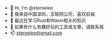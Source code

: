 - 👋 Hi, I’m @sternelee
- 👀 我来自中国深圳，互联网公司，喜欢前端
- 🌱 最近在学习Rust和Wasm相关的知识
- 💞️ 如果有什么有趣好玩的工具或文章，请联系我
- 📫 sternelee@gmail.com

<!---
sternelee/sternelee is a ✨ special ✨ repository because its `README.md` (this file) appears on your GitHub profile.
You can click the Preview link to take a look at your changes.
--->
